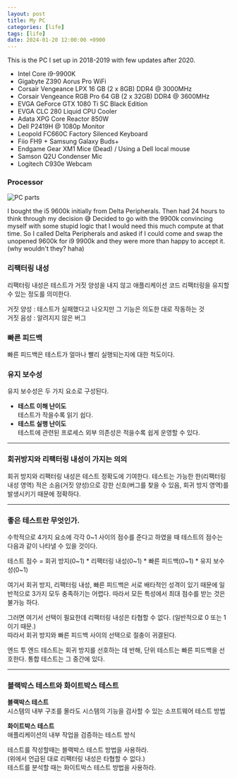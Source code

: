 ```yaml
---
layout: post
title: My PC
categories: [life]
tags: [life]
date: 2024-01-20 12:00:00 +0900
---
```


This is the PC I set up in 2018-2019 with few updates after 2020.

- Intel Core i9-9900K
- Gigabyte Z390 Aorus Pro WiFi
- Corsair Vengeance LPX 16 GB (2 x 8GB) DDR4 @ 3000MHz
- Corsair Vengeance RGB Pro 64 GB (2 x 32GB) DDR4 @ 3600MHz
- EVGA GeForce GTX 1080 Ti SC Black Edition
- EVGA CLC 280 Liquid CPU Cooler
- Adata XPG Core Reactor 850W
- Dell P2419H @ 1080p Monitor
- Leopold FC660C Factory Silenced Keyboard
- Fiio FH9 + Samsung Galaxy Buds+
- Endgame Gear XM1 Mice (Dead) / Using a Dell local mouse
- Samson Q2U Condenser Mic
- Logitech C930e Webcam

### Processor

![PC parts](https://i.imgur.com/4p6vXjA.jpeg)

I bought the i5 9600k initially from Delta Peripherals. Then had 24 hours to think through my decision 😅 Decided to go with the 9900k convincing myself with some stupid logic that I would need this much compute at that time. So I called Delta Peripherals and asked if I could come and swap the unopened 9600k for i9 9900k and they were more than happy to accept it. (why wouldn't they? haha)

### 리팩터링 내성

리팩터링 내성은 테스트가 거짓 양성을 내지 않고 애플리케이션 코드 리팩터링을 유지할 수 있는 정도를 의미한다.

거짓 양성 : 테스트가 실패했다고 나오지만 그 기능은 의도한 대로 작동하는 것  
거짓 음성 : 알려지지 않은 버그

### 빠른 피드백

빠른 피드백은 테스트가 얼마나 빨리 실행되는지에 대한 척도이다.

### 유지 보수성

유지 보수성은 두 가지 요소로 구성된다.

- **테스트 이해 난이도**  
  테스트가 작을수록 읽기 쉽다.
- **테스트 실행 난이도**  
  테스트에 관련된 프로세스 외부 의존성은 적을수록 쉽게 운영할 수 있다.

---

### 회귀방지와 리팩터링 내성이 가지는 의의

회귀 방지와 리팩터링 내성은 테스트 정확도에 기여한다. 테스트는 가능한 한(리팩터링 내성 영역) 적은 소음(거짓 양성)으로 강한 신호(버그를 찾을 수 있음, 회귀 방지 영역)를 발생시키기 때문에 정확하다.

---

### 좋은 테스트란 무엇인가.

수학적으로 4가지 요소에 각각 0~1 사이의 점수를 준다고 하였을 때 테스트의 점수는 다음과 같이 나타낼 수 있을 것이다.

테스트 점수 = 회귀 방지(0~1) \* 리팩터링 내성(0~1) \* 빠른 피드백(0~1) \* 유지 보수성(0~1)

여기서 회귀 방지, 리팩터링 내성, 빠른 피드백은 서로 배타적인 성격이 있기 때문에 일반적으로 3가지 모두 충족하기는 어렵다. 따라서 모든 특성에서 최대 점수를 받는 것은 불가능 하다.

그러면 여기서 선택이 필요한데 리팩터링 내성은 타협할 수 없다. (일반적으로 0 또는 1이기 때문.)  
따라서 회귀 방지와 빠른 피드백 사이의 선택으로 절충이 귀결된다.



엔드 투 엔드 테스트는 회귀 방지를 선호하는 데 반해, 단위 테스트는 빠른 피드백을 선호한다. 통합 테스트는 그 중간에 있다.


---

### 블랙박스 테스트와 화이트박스 테스트

**블랙박스 테스트**  
시스템의 내부 구조를 몰라도 시스템의 기능을 검사할 수 있는 소프트웨어 테스트 방법

**화이트박스 테스트**  
애플리케이션의 내부 작업을 검증하는 테스트 방식

테스트를 작성할때는 블랙박스 테스트 방법을 사용하라.  
(위에서 언급된 대로 리팩터링 내성은 타협할 수 없다.)  
테스트를 분석할 때는 화이트박스 테스트 방법을 사용하라.
